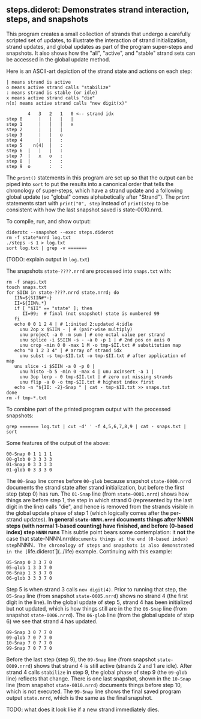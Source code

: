 ## steps.diderot: Demonstrates strand interaction, steps, and snapshots

This program creates a small collection of strands that undergo a
carefully scripted set of updates, to illustrate the interaction of
strand initialization, strand updates, and global updates as part of
the program super-steps and snapshots.  It also shows how the "all",
"active", and "stable" strand sets can be accessed in the global
update method.

Here is an ASCII-art depiction of the strand state and actions
on each step:

	| means strand is active
	o means active strand calls "stabilize"
	: means strand is stable (or idle)
	x means active strand calls "die"
	n(x) means active strand calls "new digit(x)"
	
	        4   3   2   1   0 <-- strand idx
	step 0      |   |   |   |
	step 1      |   |   |   x
	step 2      |   |   |
	step 3      |   |   o
	step 4      |   |   :
	step 5    n(4)  |   :
	step 6  |   |   |   :
	step 7  |   x   o   :
	step 8  |       :   :
	step 9  o       :   :

The `print()` statements in this program are set up so that the output
can be piped into `sort` to put the results into a canonical order
that tells the chronology of super-steps, which have a strand update
and a following global update (so "global" comes alphabetically after
"Strand").  The `print` statements start with `print("0", step`
instead of `print(step` to be consistent with how the last snapshot
saved is state-0010.nrrd.

To compile, run, and show output:

	diderotc --snapshot --exec steps.diderot
	rm -f state*nrrd log.txt
	./steps -s 1 > log.txt
	sort log.txt | grep -v =======

(TODO: explain output in `log.txt`)

The snapshots `state-????.nrrd` are processed into `snaps.txt` with:

	rm -f snaps.txt
	touch snaps.txt
	for SIIN in state-????.nrrd state.nrrd; do
	   IIN=${SIIN#*-}
	   II=${IIN%.*}
	   if [ "$II" == "state" ]; then
	      II=99;  # final (not snapshot) state is numbered 99
	   fi
	   echo 0 0 1 2 4 | # 1:inited 2:updated 4:idle
	     unu 2op x $SIIN - | # (pair-wise multiply)
	     unu project -a 0 -m sum | # one octal value per strand
	     unu splice -i $SIIN -s - -a 0 -p 1 | # 2nd pos on axis 0
	     unu crop -min 0 0 -max 1 M -o tmp-$II.txt # substitution map
	   echo "0 1 2 3 4" | # array of strand idx
	     unu subst -s tmp-$II.txt -o tmp-$II.txt # after application of map
	   unu slice -i $SIIN -a 0 -p 0 |
	     unu histo -b 5 -min 0 -max 4 | unu axinsert -a 1 |
	     unu 3op lerp - 0 tmp-$II.txt | # zero out missing strands
	     unu flip -a 0 -o tmp-$II.txt # highest index first
	   echo -n "${II: -2}-Snap " | cat - tmp-$II.txt >> snaps.txt
	done
	rm -f tmp-*.txt

To combine part of the printed program output with the processed snapshots:

	grep ======= log.txt | cut -d' ' -f 4,5,6,7,8,9 | cat - snaps.txt | sort

Some features of the output of the above:

	00-Snap 0 1 1 1 1
	00-glob 0 3 3 3 3
	01-Snap 0 3 3 3 3
	01-glob 0 3 3 3 0

The `00-Snap` line comes before `00-glob` because snapshot
`state-0000.nrrd` documents the strand state after strand
initialization, but before the first step (step 0) has run.  The
`01-Snap` line (from `state-0001.nrrd`) shows how things are before
step 1, the step in which strand 0 (represented by the last digit in
the line) calls "die", and hence is removed from the strands visible
in the global update phase of step 1 (which logically comes after the
per-strand updates). **In general `state-NNNN.nrrd` documents things
after NNNN steps (with normal 1-based counting) have finished, and
before (0-based index) step `NNNN` runs**  This subtle point bears
some contemplation: it **not** the case that state-NNNN.nrrd` documents
things at the end (0-based index) step `NNNN`. The chronology of steps
and snapshots is also demonstrated in the [`life.diderot`](../life) example.
Continuing with this example:

	05-Snap 0 3 3 7 0
	05-glob 1 3 3 7 0
	06-Snap 1 3 3 7 0
	06-glob 3 3 3 7 0

Step 5 is when strand 3 calls `new digit(4)`. Prior to running that
step, the `05-Snap` line (from snapshot `state-0005.nrrd`) shows no
strand 4 (the first digit in the line).  In the global update of step
5, strand 4 has been initialized but not updated, which is how things
still are in the the `06-Snap` line (from snapshot `state-0006.nrrd`).
The `06-glob` line (from the global update of step 6) we see that
strand 4 has updated.

	09-Snap 3 0 7 7 0
	09-glob 7 0 7 7 0
	10-Snap 7 0 7 7 0
	99-Snap 7 0 7 7 0

Before the last step (step 9), the `09-Snap` line (from snapshot
`state-0009.nrrd`) shows that strand 4 is still active (strands 2 and
1 are idle).  After strand 4 calls `stabilize` in step 9, the global
phase of step 9 (the `09-glob` line) reflects that change.  There is
one last snapshot, shown in the `10-Snap` line (from snapshot
`state-0010.nrrd`) documents things before step 10, which is not
executed.  The `99-Snap` line shows the final saved program output
`state.nrrd`, which is the same as the final snapshot.

TODO: what does it look like if a new strand immediately dies.

